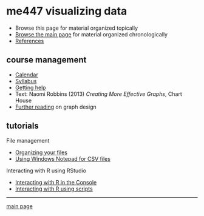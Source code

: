 
me447 visualizing data
======================

-   Browse this page for material organized topically
-   [Browse the main page](../README.md) for material organized chronologically
-   [References](../cm/cm009_references.md)

course management
-----------------

-   [Calendar](../cm/cm002_calendar.pdf)
-   [Syllabus](../cm/cm003_syllabus.md)
-   [Getting help](../cm/cm004_getting-help.md)
-   Text: Naomi Robbins (2013) *Creating More Effective Graphs*, Chart House
-   [Further reading](http://www.graphdoctor.com/archives/154) on graph design

tutorials
---------

File management

-   [Organizing your files](../cm/cm010_organize-files.md)
-   [Using Windows Notepad for CSV files](../cm/cm013_notepad-for-csv.md)

Interacting with R using RStudio

-   [Interacting with R in the Console](../cm/cm011_using-console.md)
-   [Interacting with R using scripts](../cm/cm012_using-scripts.md)

------------------------------------------------------------------------

[main page](../README.md)
